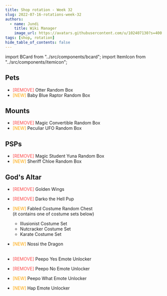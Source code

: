 ```yaml
---
title: Shop rotation - Week 32
slug: 2022-07-16-rotations-week-32
authors:
  - name: Jundi
    title: Wiki Manager
    image_url: https://avatars.githubusercontent.com/u/102407130?s=400
tags: [shop, rotation]
hide_table_of_contents: false
---
```


import BCard from "../src/components/bcard";
import ItemIcon from "../src/components/itemicon";

## Pets
- <font color="#fd4949">[REMOVE]</font> Otter Random Box <ItemIcon iconId="4145" width="25px"/>
- <font color="orange">[NEW]</font> Baby Blue Raptor Random Box <ItemIcon iconId="4547" width="25px"/>

## Mounts
- <font color="#fd4949">[REMOVE]</font> Magic Convertible Random Box <ItemIcon iconId="1413" width="25px"/>
- <font color="orange">[NEW]</font> Peculiar UFO Random Box <ItemIcon iconId="2594" width="25px"/>

## PSPs
- <font color="#fd4949">[REMOVE]</font> Magic Student Yuna Random Box <ItemIcon iconId="4078" width="25px"/>
- <font color="orange">[NEW]</font> Sheriff Chloe Random Box <ItemIcon iconId="4059" width="25px"/>

## God's Altar
- <font color="#fd4949">[REMOVE]</font> Golden Wings <ItemIcon iconId="2730" width="25px" />
- <font color="#fd4949">[REMOVE]</font> Darko the Hell Pup <ItemIcon iconId="2560" width="25px" />
- <font color="orange">[NEW]</font> Fabled Costume Random Chest <ItemIcon iconId="1399" width="25px" /> 
 <br/> (it contains one of costume sets below)

    - Illusionist Costume Set   
    - Nutcracker Costume Set    
    - Karate Costume Set    
  
- <font color="orange">[NEW]</font> Nossi the Dragon <ItemIcon iconId="770" width="25px" />
<br /> <br/>
- <font color="#fd4949">[REMOVE]</font> Peepo Yes Emote Unlocker
- <font color="#fd4949">[REMOVE]</font> Peepo No Emote Unlocker
- <font color="orange">[NEW]</font> Peepo What Emote Unlocker
- <font color="orange">[NEW]</font> Hap Emote Unlocker